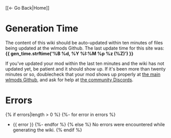 [[← Go Back|Home]]

# Generation Time

The content of this wiki should be auto-updated within ten minutes of
files being updated at the wlmods Github.  The last update time for
this site was: **{{ gen_time.strftime('%B %d, %Y %I:%M %p %z (%Z)') }}**

If you've updated your mod within the last ten minutes and the wiki
has not updated yet, be patient and it should show up.  If it's been
more than twenty minutes or so, doublecheck that your mod shows up
properly at [the main wlmods Github](https://github.com/BLCM/wlmods),
and ask for help at [the community Discords](http://borderlandsmodding.com/community/).

# Errors

{% if errors|length > 0 %}
{%- for error in errors %}
- {{ error }}
{%- endfor %}
{% else %}
No errors were encountered while generating the wiki.
{% endif %}
